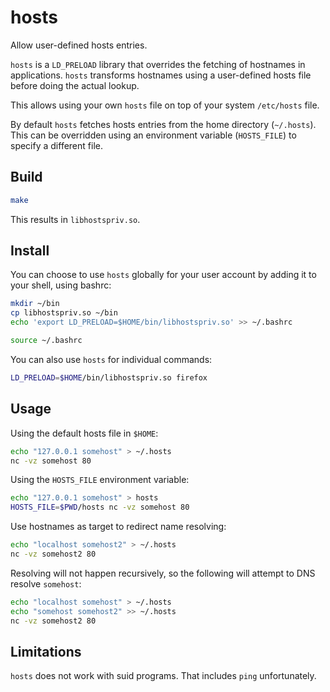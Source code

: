 # hosts

Allow user-defined hosts entries.

`hosts` is a `LD_PRELOAD` library that overrides the fetching of hostnames in applications. `hosts` transforms hostnames using a user-defined hosts file before doing the actual lookup.

This allows using your own `hosts` file on top of your system `/etc/hosts` file.

By default `hosts` fetches hosts entries from the home directory (`~/.hosts`). This can be overridden using an environment variable (`HOSTS_FILE`) to specify a different file.

## Build

```sh
make
```

This results in `libhostspriv.so`.

## Install

You can choose to use `hosts` globally for your user account by adding it to your shell, using bashrc:

```sh
mkdir ~/bin
cp libhostspriv.so ~/bin
echo 'export LD_PRELOAD=$HOME/bin/libhostspriv.so' >> ~/.bashrc

source ~/.bashrc
```

You can also use `hosts` for individual commands:

```sh
LD_PRELOAD=$HOME/bin/libhostspriv.so firefox
```

## Usage

Using the default hosts file in `$HOME`:

```sh
echo "127.0.0.1 somehost" > ~/.hosts
nc -vz somehost 80
```

Using the `HOSTS_FILE` environment variable:

```sh
echo "127.0.0.1 somehost" > hosts
HOSTS_FILE=$PWD/hosts nc -vz somehost 80
```

Use hostnames as target to redirect name resolving:

```sh
echo "localhost somehost2" > ~/.hosts
nc -vz somehost2 80
```

Resolving will not happen recursively, so the following will attempt to DNS resolve `somehost`:

```sh
echo "localhost somehost" > ~/.hosts
echo "somehost somehost2" >> ~/.hosts
nc -vz somehost2 80
```

## Limitations

`hosts` does not work with suid programs. That includes `ping` unfortunately.
